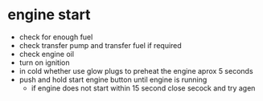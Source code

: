 # engine start

- check for enough fuel
- check transfer pump and transfer fuel if required
- check engine oil
- turn on ignition
- in cold whether use glow plugs to preheat the engine aprox 5 seconds
- push and hold start engine button until engine is running
    * if engine does not start within 15 second close secock and try agen  

